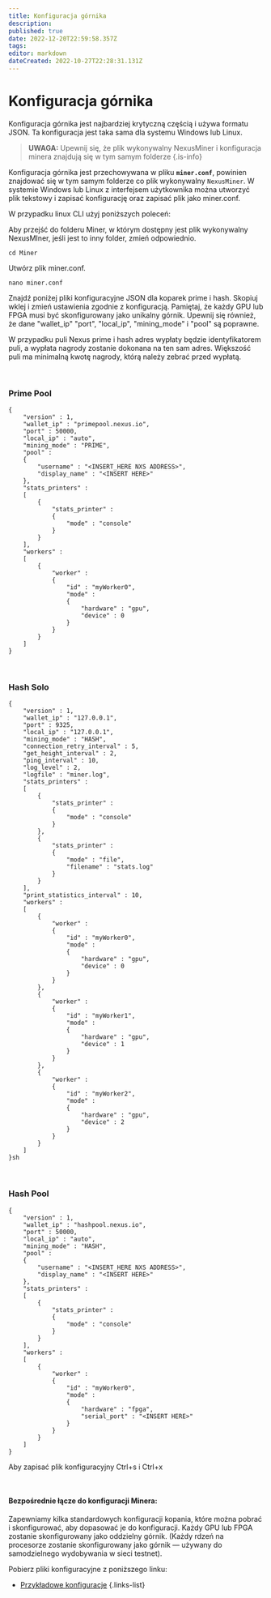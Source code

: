 ```yaml
---
title: Konfiguracja górnika
description: 
published: true
date: 2022-12-20T22:59:58.357Z
tags: 
editor: markdown
dateCreated: 2022-10-27T22:28:31.131Z
---
```


# Konfiguracja górnika

Konfiguracja górnika jest najbardziej krytyczną częścią i używa formatu JSON. Ta konfiguracja jest taka sama dla systemu Windows lub Linux.


> **UWAGA:** Upewnij się, że plik wykonywalny NexusMiner i konfiguracja minera znajdują się w tym samym folderze
{.is-info}


Konfiguracja górnika jest przechowywana w pliku **`miner.conf`**, powinien znajdować się w tym samym folderze co plik wykonywalny `NexusMiner`. W systemie Windows lub Linux z interfejsem użytkownika można utworzyć plik tekstowy i zapisać konfigurację oraz zapisać plik jako miner.conf.

W przypadku linux CLI użyj poniższych poleceń:

Aby przejść do folderu Miner, w którym dostępny jest plik wykonywalny NexusMIner, jeśli jest to inny folder, zmień odpowiednio.

````
cd Miner
````

Utwórz plik miner.conf.

````
nano miner.conf
````

Znajdź poniżej pliki konfiguracyjne JSON dla koparek prime i hash. Skopiuj wklej i zmień ustawienia zgodnie z konfiguracją. Pamiętaj, że każdy GPU lub FPGA musi być skonfigurowany jako unikalny górnik. Upewnij się również, że dane "wallet\_ip" "port", "local\_ip", "mining\_mode" i "pool" są poprawne.

W przypadku puli Nexus prime i hash adres wypłaty będzie identyfikatorem puli, a wypłata nagrody zostanie dokonana na ten sam adres. Większość puli ma minimalną kwotę nagrody, którą należy zebrać przed wypłatą.

&nbsp;

### Prime Pool

```
{
    "version" : 1,
    "wallet_ip" : "primepool.nexus.io",
    "port" : 50000,
    "local_ip" : "auto",
    "mining_mode" : "PRIME",
    "pool" :
    {
        "username" : "<INSERT_HERE NXS ADDRESS>",
        "display_name" : "<INSERT HERE>"
    },
    "stats_printers" :
    [
        {
            "stats_printer" :
            {
                "mode" : "console"
            }
        }
    ],
    "workers" : 
    [
        {
            "worker" :
            {
                "id" : "myWorker0",
                "mode" : 
                {
                    "hardware" : "gpu",
					"device" : 0
                }
            }
        }
    ]
}
```

&nbsp;

### Hash Solo
```
{
    "version" : 1,
    "wallet_ip" : "127.0.0.1",
    "port" : 9325,
    "local_ip" : "127.0.0.1",
    "mining_mode" : "HASH",
    "connection_retry_interval" : 5,
    "get_height_interval" : 2,
    "ping_interval" : 10,
    "log_level" : 2,
    "logfile" : "miner.log",
    "stats_printers" :
    [
        {
            "stats_printer" :
            {
                "mode" : "console"
            }
        },
        {
            "stats_printer" :
            {
                "mode" : "file",
                "filename" : "stats.log"
            }
        }
    ],
    "print_statistics_interval" : 10,
    "workers" : 
    [
        {
            "worker" :
            {
                "id" : "myWorker0",
                "mode" : 
                {
                    "hardware" : "gpu",
                    "device" : 0
                }
            }
        },
        {
            "worker" :
            {
                "id" : "myWorker1",
                "mode" : 
                {
                    "hardware" : "gpu",
                    "device" : 1
                }
            }
        },
        {
            "worker" :
            {
                "id" : "myWorker2",
                "mode" : 
                {
                    "hardware" : "gpu",
                    "device" : 2
                }
            }
        } 
    ]
}sh
```
&nbsp;

### Hash Pool
```
{
    "version" : 1,
    "wallet_ip" : "hashpool.nexus.io",
    "port" : 50000,
    "local_ip" : "auto",
    "mining_mode" : "HASH",
    "pool" :
    {
        "username" : "<INSERT_HERE NXS ADDRESS>",
        "display_name" : "<INSERT HERE>"
    },
    "stats_printers" :
    [
        {
            "stats_printer" :
            {
                "mode" : "console"
            }
        }
    ],
    "workers" : 
    [
        {
            "worker" :
            {
                "id" : "myWorker0",
                "mode" : 
                {
                    "hardware" : "fpga",
					"serial_port" : "<INSERT HERE>"
                }
            }
        }
    ]
}
```

Aby zapisać plik konfiguracyjny Ctrl+s i Ctrl+x

&nbsp;

#### Bezpośrednie łącze do konfiguracji Minera:

Zapewniamy kilka standardowych konfiguracji kopania, które można pobrać i skonfigurować, aby dopasować je do konfiguracji. Każdy GPU lub FPGA zostanie skonfigurowany jako oddzielny górnik. (Każdy rdzeń na procesorze zostanie skonfigurowany jako górnik — używany do samodzielnego wydobywania w sieci testnet).&#x20;

Pobierz pliki konfiguracyjne z poniższego linku:


- [Przykładowe konfiguracje](https://github.com/Nexusoft/NexusMiner/tree/master/example_configs)
{.links-list}
